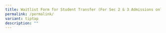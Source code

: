 ```yaml
---
title: Waitlist Form for Student Transfer (For Sec 2 & 3 Admissions only)
permalink: /permalink/
variant: tiptap
description: ""
---
```

